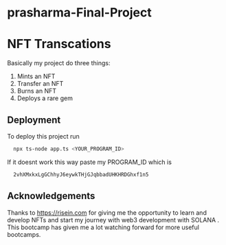 # prasharma-Final-Project

# NFT Transcations

Basically my project do three things:
1. Mints an NFT
2. Transfer an NFT
3. Burns an NFT
4. Deploys a rare gem 




## Deployment

To deploy this project run

```bash
  npx ts-node app.ts <YOUR_PROGRAM_ID>
```
If it doesnt work this way paste my PROGRAM_ID which is
``` bash
  2vhXMxkxLgGChhyJ6eywkTHjGJqbbadUHKHRDGhxf1n5
```


## Acknowledgements

 Thanks to https://risein.com for giving me the opportunity to learn and develop NFTs and start my journey with web3 development with SOLANA . This bootcamp has given me a lot watching forward for more useful bootcamps.